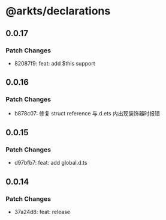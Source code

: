 # @arkts/declarations

## 0.0.17

### Patch Changes

- 82087f9: feat: add $this support

## 0.0.16

### Patch Changes

- b878c07: 修复 struct reference 与.d.ets 内出现装饰器时报错

## 0.0.15

### Patch Changes

- d97bfb7: feat: add global.d.ts

## 0.0.14

### Patch Changes

- 37a24d8: feat: release
